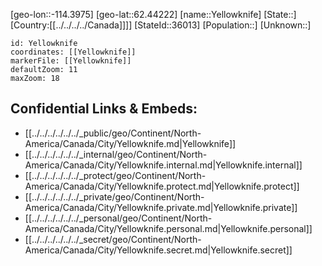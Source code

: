 ﻿---
location: [62.44222,-114.3975]
mapzoom: [7,12] 
mapmarker: city 
type: City
tags:
- geo/City


SpocWebEntityId: 36123
isDeleted: false
confidential: public

---
[geo-lon::-114.3975]
[geo-lat::62.44222]
[name::Yellowknife]
[State::]
[Country:[[../../../../Canada]]]]
[StateId::36013]
[Population::]
[Unknown::]


```leaflet
id: Yellowknife
coordinates: [[Yellowknife]]
markerFile: [[Yellowknife]]
defaultZoom: 11 
maxZoom: 18
```


## Confidential Links & Embeds: 
- [[../../../../../../_public/geo/Continent/North-America/Canada/City/Yellowknife.md|Yellowknife]] 
- [[../../../../../../_internal/geo/Continent/North-America/Canada/City/Yellowknife.internal.md|Yellowknife.internal]] 
- [[../../../../../../_protect/geo/Continent/North-America/Canada/City/Yellowknife.protect.md|Yellowknife.protect]] 
- [[../../../../../../_private/geo/Continent/North-America/Canada/City/Yellowknife.private.md|Yellowknife.private]] 
- [[../../../../../../_personal/geo/Continent/North-America/Canada/City/Yellowknife.personal.md|Yellowknife.personal]] 
- [[../../../../../../_secret/geo/Continent/North-America/Canada/City/Yellowknife.secret.md|Yellowknife.secret]] 
